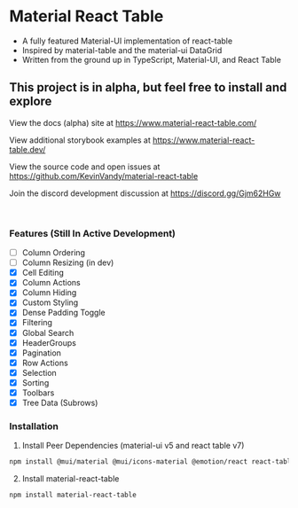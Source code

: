 # Material React Table

- A fully featured Material-UI implementation of react-table
- Inspired by material-table and the material-ui DataGrid
- Written from the ground up in TypeScript, Material-UI, and React Table

## This project is in alpha, but feel free to install and explore

View the docs (alpha) site at https://www.material-react-table.com/

View additional storybook examples at https://www.material-react-table.dev/

View the source code and open issues at https://github.com/KevinVandy/material-react-table

Join the discord development discussion at https://discord.gg/Gjm62HGw

<br />

### Features (Still In Active Development)

- [ ] Column Ordering
- [ ] Column Resizing (in dev)
- [x] Cell Editing
- [x] Column Actions
- [x] Column Hiding
- [x] Custom Styling
- [x] Dense Padding Toggle
- [x] Filtering
- [x] Global Search
- [x] HeaderGroups
- [x] Pagination
- [x] Row Actions
- [x] Selection
- [x] Sorting
- [x] Toolbars
- [x] Tree Data (Subrows)

### Installation

1. Install Peer Dependencies (material-ui v5 and react table v7)

```bash
npm install @mui/material @mui/icons-material @emotion/react react-table
```

2. Install material-react-table

```bash
npm install material-react-table
```

